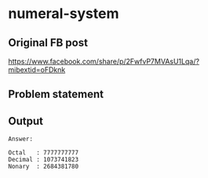 # numeral-system

## Original FB post

https://www.facebook.com/share/p/2FwfvP7MVAsU1Lqa/?mibextid=oFDknk

## Problem statement

## Output

```text
Answer:

Octal   : 7777777777
Decimal : 1073741823
Nonary  : 2684381780
```
